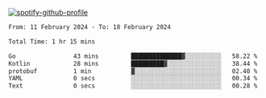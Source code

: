 [![spotify-github-profile](https://spotify-github-profile.vercel.app/api/view?uid=313pysyt3uxkjdidtiuvzf7nrnnu&cover_image=true&theme=natemoo-re&show_offline=false&background_color=121212&interchange=false&bar_color=53b14f&bar_color_cover=false)](https://spotify-github-profile.vercel.app/api/view?uid=313pysyt3uxkjdidtiuvzf7nrnnu&redirect=true)

<!--START_SECTION:waka-->

```txt
From: 11 February 2024 - To: 18 February 2024

Total Time: 1 hr 15 mins

Go                43 mins         ██████████████▓░░░░░░░░░░   58.22 %
Kotlin            28 mins         █████████▓░░░░░░░░░░░░░░░   38.44 %
protobuf          1 min           ▓░░░░░░░░░░░░░░░░░░░░░░░░   02.40 %
YAML              0 secs          ░░░░░░░░░░░░░░░░░░░░░░░░░   00.34 %
Text              0 secs          ░░░░░░░░░░░░░░░░░░░░░░░░░   00.28 %
```

<!--END_SECTION:waka-->